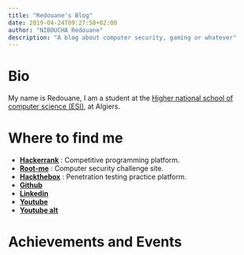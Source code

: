 ```yaml
---
title: "Redouane's Blog"
date: 2019-04-24T09:27:58+02:00
author: "NIBOUCHA Redouane"
description: "A blog about computer security, gaming or whatever"
---
```


# Bio
My name is Redouane, I am a student at the [Higher national school of computer science (ESI)](https://www.esi.dz/), at Algiers.

# Where to find me

- [**Hackerrank**](https://www.hackerrank.com/Redouane) : Competitive programming platform.
- [**Root-me**](https://www.root-me.org/Redouane-28301) : Computer security challenge site.
- [**Hackthebox**](https://www.hackthebox.eu/profile/3860) : Penetration testing practice platform.
- [**Github**](https://github.com/red0xff)
- [**Linkedin**](https://www.linkedin.com/in/redouane-niboucha-0a1811124/)
- [**Youtube**](https://www.youtube.com/channel/UCEsP90Wi5z2HBg6H9Kkzygw)
- [**Youtube alt**](https://www.youtube.com/channel/UCspa5WqD3xE9EcfhapTUtww)

# Achievements and Events
